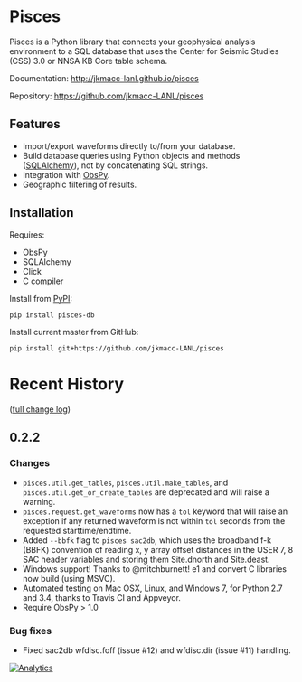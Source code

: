 # Pisces

Pisces is a Python library that connects your geophysical analysis environment
to a SQL database that uses the Center for Seismic Studies (CSS) 3.0 or NNSA KB
Core table schema.

Documentation: <http://jkmacc-lanl.github.io/pisces>

Repository: <https://github.com/jkmacc-LANL/pisces>


## Features

* Import/export waveforms directly to/from your database.  
* Build database queries using Python objects and methods
    ([SQLAlchemy](http:/www.sqlalchemy.org)), not by concatenating SQL strings.
* Integration with [ObsPy](http://www.obspy.org).
* Geographic filtering of results.


## Installation

Requires:

* ObsPy
* SQLAlchemy
* Click
* C compiler

Install from [PyPI](https://pypi.python.org/pypi):

```
pip install pisces-db
```

Install current master from GitHub:

```
pip install git+https://github.com/jkmacc-LANL/pisces
```

# Recent History 

([full change log](CHANGELOG.md))

## 0.2.2

### Changes

* `pisces.util.get_tables`, `pisces.util.make_tables`, and
  `pisces.util.get_or_create_tables` are deprecated and will raise a warning.
* `pisces.request.get_waveforms` now has a `tol` keyword that will raise an
  exception if any returned waveform is not within `tol` seconds from the
  requested starttime/endtime.
* Added `--bbfk` flag to `pisces sac2db`, which uses the broadband f-k (BBFK)
  convention of reading x, y array offset distances in the USER 7, 8 SAC
  header variables and storing them Site.dnorth and Site.deast.
* Windows support!  Thanks to @mitchburnett!  e1 and convert C libraries now
  build (using MSVC).
* Automated testing on Mac OSX, Linux, and Windows 7, for Python 2.7 and 3.4,
  thanks to Travis CI and Appveyor.
* Require ObsPy > 1.0

### Bug fixes

* Fixed sac2db wfdisc.foff (issue #12) and wfdisc.dir (issue #11) handling.


[![Analytics](https://ga-beacon.appspot.com/UA-48246702-1/pisces/readme)](https://github.com/igrigorik/ga-beacon)
